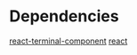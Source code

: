 # Dependencies

[react-terminal-component](https://github.com/rohanchandra/react-terminal-component)
[react](https://reactjs.org/)
